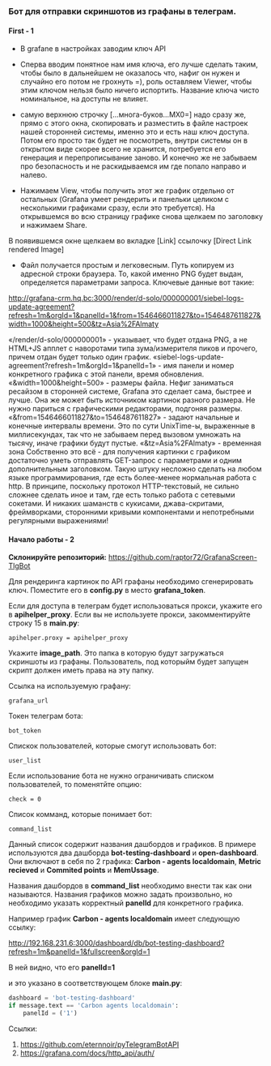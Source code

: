 ### Бот для отправки скриншотов из графаны в телеграм.
#### First - 1 

- В grafane в настройках заводим ключ API

- Сперва вводим понятное нам имя ключа, его лучше сделать таким, чтобы было в дальнейшем не оказалось что, нафиг он нужен и случайно его потом не грохнуть =), роль оставляем Viewer, чтобы этим ключом нельзя было ничего испортить. Название ключа чисто номинальное, на доступы не влияет.

- самую верхнюю строчку […многа-буков…MX0=] надо сразу же, прямо с этого окна, скопировать и разместить в файле настроек нашей сторонней системы, именно это и есть наш ключ доступа. Потом его просто так будет не посмотреть, внутри системы он в открытом виде скорее всего не хранится, потребуется его генерация и перепрописывание заново. И конечно же не забываем про безопасность и не раскидываемся им где попало направо и налево.

- Нажимаем View, чтобы получить этот же график отдельно от остальных (Grafana умеет рендерить и панельки целиком с несколькими графиками сразу, если это требуется). На открывшемся во всю страницу графике снова щелкаем по заголовку и нажимаем Share.

В появившемся окне щелкаем во вкладке [Link] ссылочку [Direct Link rendered Image] 

- Файл получается простым и легковесным. Путь копируем из адресной строки браузера. То, какой именно PNG будет выдан, определяется параметрами запроса. Ключевые данные вот такие:



http://grafana-crm.hq.bc:3000/render/d-solo/000000001/siebel-logs-update-agreement?refresh=1m&orgId=1&panelId=1&from=1546466011827&to=1546487611827&width=1000&height=500&tz=Asia%2FAlmaty



«/render/d-solo/000000001» -  указывает, что будет отдана PNG, а не HTML+JS апплет с наворотами типа зума/измерителя пиков и прочего, причем отдан будет только один график.
«siebel-logs-update-agreement?refresh=1m&orgId=1&panelId=1» -  имя панели и номер конкретного графика с этой панели, время обновления.
«&width=1000&height=500» -  размеры файла. Нефиг заниматься ресайзом в сторонней системе, Grafana это сделает сама, быстрее и лучше. Она же может быть источником картинок разного размера. Не нужно париться с графическими редакторами, подгоняя размеры. 
«&from=1546466011827&to=1546487611827»  - задают начальные и конечные интервалы времени. Это по сути UnixTime-ы, выраженные в миллисекундах, так что не забываем перед вызовом умножать на тысячу, иначе графики будут пустые.
«&tz=Asia%2FAlmaty»  - временная зона 
Собственно это всё  -  для получения картинки с графиком достаточно уметь отправлять GET-запрос с параметрами и одним дополнительным заголовком. Такую штуку несложно сделать на любом языке программирования, где есть более-менее нормальная работа с http. В принципе, поскольку протокол HTTP-текстовый, не сильно сложнее сделать иное и там, где есть только работа с сетевыми сокетами. И никаких шаманств с кукисами, джава-скритами, фреймворками, сторонними кривыми компонентами и непотребными регулярными выражениями!


#### Начало работы - 2

**Склонируйте репозиторий:** 
https://github.com/raptor72/GrafanaScreen-TlgBot

Для рендеринга картинок по API графаны необходимо сгенерировать ключ.
Поместите его в **config.py** в место **grafana_token**.

Если для доступа в телеграм будет использоваться прокси, укажите его в **apihelper_proxy**.
Если вы не используете прокси, закомментируйте строку 15 в **main.py**:

    apihelper.proxy = apihelper_proxy

Укажите **image_path**. Это папка в которую будут загружаться скриншоты из графаны.
Пользователь, под которыйм будет запущен скрипт должен иметь права на эту папку.

Ссылка на используемую графану:

    grafana_url

Токен телеграм бота:

    bot_token

Cпискок пользователей, которые смогут использовать бот:

    user_list

Если использование бота не нужно ограничивать списком пользователей, 
то поменятйте опцию: 

    check = 0

Cписок комманд, которые понимает бот: 

    command_list

Данный список содержит названия дашбордов и графиков. В примере используются два дашборда **bot-testing-dashboard** и **open-dashboard**.
Они включают в  себя по 2 графика: **Carbon - agents localdomain**, **Metric recieved** и **Commited points** и **MemUssage**.

Названия дашбордов в **command_list** необходимо внести так как они называются. Названия графиков можно задать произвольно,
но необходимо указать корректный **panelId** для конкретного графика.

Например график **Carbon - agents localdomain** имеет следующую ссылку:

http://192.168.231.6:3000/dashboard/db/bot-testing-dashboard?refresh=1m&panelId=1&fullscreen&orgId=1

В ней видно, что его **panelId=1** 

и это указано в соответствующем блоке **main.py**:

```python
dashboard = 'bot-testing-dashboard'
if message.text == 'Carbon agents localdomain':
    panelId = ('1')
```

Ссылки:
1. https://github.com/eternnoir/pyTelegramBotAPI
2. https://grafana.com/docs/http_api/auth/
